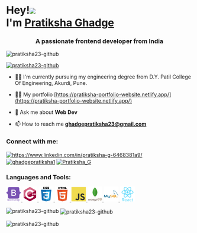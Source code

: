 <!-- ![](https://www.canva.com/design/DAE7BNCNOCw/Iy87lCtOGxhAR8R4BBDBPA/watch?utm_content=DAE7BNCNOCw&utm_campaign=designshare&utm_medium=link&utm_source=shareyourdesignpanel) -->

# Hey!<img src="https://raw.githubusercontent.com/MartinHeinz/MartinHeinz/master/wave.gif" width="30px"> <br/> I'm [Pratiksha Ghadge](https://github.com/pratiksha23-github)
<h3 align="center">A passionate frontend developer from India</h3>

<!-- <img src="https://www.canva.com/design/DAE7BNCNOCw/X7-LbyWoJzzoLE2Tdl23JQ/edit?utm_content=DAE7BNCNOCw&utm_campaign=designshare&utm_medium=link2&utm_source=sharebutton"> -->



<p align="left"> <img src="https://komarev.com/ghpvc/?username=pratiksha23-github&label=Profile%20views&color=0e75b6&style=flat" alt="pratiksha23-github" /> </p>

<p align="left"> <a href="https://github.com/ryo-ma/github-profile-trophy"><img src="https://github-profile-trophy.vercel.app/?username=pratiksha23-github" alt="pratiksha23-github" /></a> </p>

- 👩‍🎓 I'm currently pursuing my engineering degree from D.Y. Patil College Of Engineering, Akurdi, Pune. <br />

- 👨‍💻 My portfolio [https://pratiksha-portfolio-website.netlify.app/](https://pratiksha-portfolio-website.netlify.app/)

- 💬 Ask me about **Web Dev**

- 📫 How to reach me **ghadgepratiksha23@gmail.com**


<h3 align="left">Connect with me:</h3>
<p align="left">
<a href="https://www.linkedin.com/in/pratiksha-g-6468381a9/" target="blank"><img align="center" src="https://raw.githubusercontent.com/rahuldkjain/github-profile-readme-generator/master/src/images/icons/Social/linked-in-alt.svg" alt="https://www.linkedin.com/in/pratiksha-g-6468381a9/" height="30" width="40" /></a>
<a href="https://www.hackerrank.com/ghadgepratiksha1" target="blank"><img align="center" src="https://raw.githubusercontent.com/rahuldkjain/github-profile-readme-generator/master/src/images/icons/Social/hackerrank.svg" alt="ghadgepratiksha1" height="40" width="50" /></a>
<a href="https://leetcode.com/Pratiksha_G/" target="blank"><img align="center" src="https://raw.githubusercontent.com/rahuldkjain/github-profile-readme-generator/master/src/images/icons/Social/leet-code.svg" alt="Pratiksha_G" height="40" width="50" /></a>
</p>

<h3 align="left">Languages and Tools:</h3>
<p align="left"> <a href="https://getbootstrap.com" target="_blank" rel="noreferrer"> <img src="https://raw.githubusercontent.com/devicons/devicon/master/icons/bootstrap/bootstrap-plain-wordmark.svg" alt="bootstrap" width="40" height="40"/> </a> <a href="https://www.w3schools.com/cpp/" target="_blank" rel="noreferrer"> <img src="https://raw.githubusercontent.com/devicons/devicon/master/icons/cplusplus/cplusplus-original.svg" alt="cplusplus" width="40" height="40"/> </a> <a href="https://www.w3schools.com/css/" target="_blank" rel="noreferrer"> <img src="https://raw.githubusercontent.com/devicons/devicon/master/icons/css3/css3-original-wordmark.svg" alt="css3" width="40" height="40"/> </a> <a href="https://www.w3.org/html/" target="_blank" rel="noreferrer"> <img src="https://raw.githubusercontent.com/devicons/devicon/master/icons/html5/html5-original-wordmark.svg" alt="html5" width="40" height="40"/> </a> <a href="https://developer.mozilla.org/en-US/docs/Web/JavaScript" target="_blank" rel="noreferrer"> <img src="https://raw.githubusercontent.com/devicons/devicon/master/icons/javascript/javascript-original.svg" alt="javascript" width="40" height="40"/> </a> <a href="https://www.mongodb.com/" target="_blank" rel="noreferrer"> <img src="https://raw.githubusercontent.com/devicons/devicon/master/icons/mongodb/mongodb-original-wordmark.svg" alt="mongodb" width="40" height="40"/> </a> <a href="https://www.mysql.com/" target="_blank" rel="noreferrer"> <img src="https://raw.githubusercontent.com/devicons/devicon/master/icons/mysql/mysql-original-wordmark.svg" alt="mysql" width="40" height="40"/> </a> <a href="https://reactjs.org/" target="_blank" rel="noreferrer"> <img src="https://raw.githubusercontent.com/devicons/devicon/master/icons/react/react-original-wordmark.svg" alt="react" width="40" height="40"/> </a> </p>

<p><img align="left" src="https://github-readme-stats.vercel.app/api/top-langs?username=pratiksha23-github&show_icons=true&locale=en&layout=compact" alt="pratiksha23-github" /></p>

<p>&nbsp;<img align="center" src="https://github-readme-stats.vercel.app/api?username=pratiksha23-github&show_icons=true&locale=en" alt="pratiksha23-github" /></p>

<p><img align="center" src="https://github-readme-streak-stats.herokuapp.com/?user=pratiksha23-github&" alt="pratiksha23-github" /></p>
